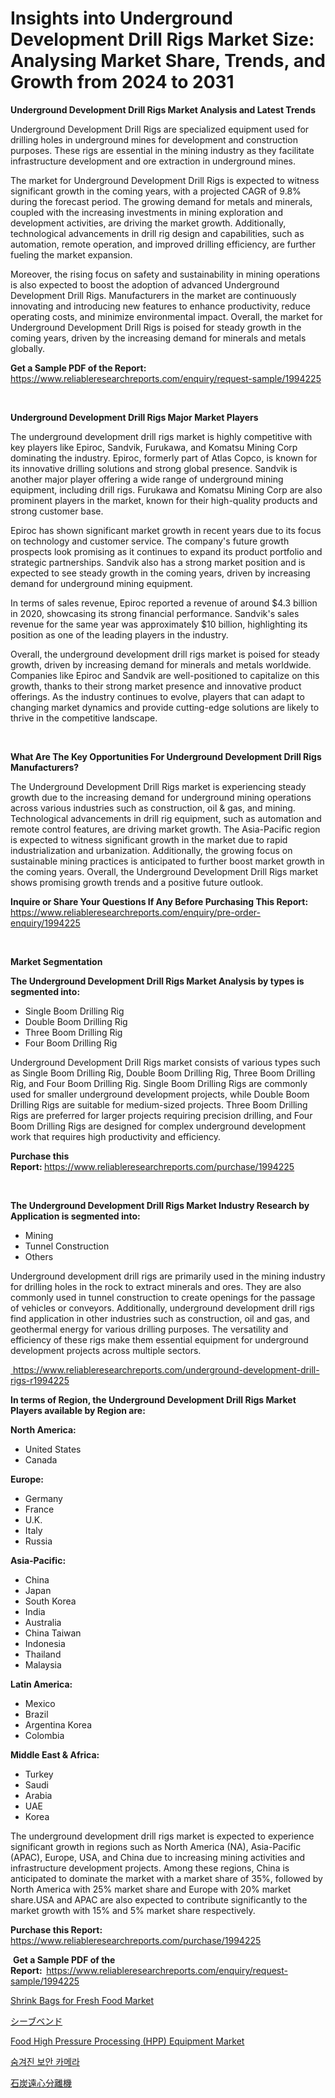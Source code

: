 <p><h1>Insights into Underground Development Drill Rigs Market Size: Analysing Market Share, Trends, and Growth from 2024 to 2031</h1></p><p><strong>Underground Development Drill Rigs Market Analysis and Latest Trends</strong></p>
<p><p>Underground Development Drill Rigs are specialized equipment used for drilling holes in underground mines for development and construction purposes. These rigs are essential in the mining industry as they facilitate infrastructure development and ore extraction in underground mines. </p><p>The market for Underground Development Drill Rigs is expected to witness significant growth in the coming years, with a projected CAGR of 9.8% during the forecast period. The growing demand for metals and minerals, coupled with the increasing investments in mining exploration and development activities, are driving the market growth. Additionally, technological advancements in drill rig design and capabilities, such as automation, remote operation, and improved drilling efficiency, are further fueling the market expansion.</p><p>Moreover, the rising focus on safety and sustainability in mining operations is also expected to boost the adoption of advanced Underground Development Drill Rigs. Manufacturers in the market are continuously innovating and introducing new features to enhance productivity, reduce operating costs, and minimize environmental impact. Overall, the market for Underground Development Drill Rigs is poised for steady growth in the coming years, driven by the increasing demand for minerals and metals globally.</p></p>
<p><strong>Get a Sample PDF of the Report:&nbsp;</strong> <a href="https://www.reliableresearchreports.com/enquiry/request-sample/1994225">https://www.reliableresearchreports.com/enquiry/request-sample/1994225</a></p>
<p>&nbsp;</p>
<p><strong>Underground Development Drill Rigs Major Market Players</strong></p>
<p><p>The underground development drill rigs market is highly competitive with key players like Epiroc, Sandvik, Furukawa, and Komatsu Mining Corp dominating the industry. Epiroc, formerly part of Atlas Copco, is known for its innovative drilling solutions and strong global presence. Sandvik is another major player offering a wide range of underground mining equipment, including drill rigs. Furukawa and Komatsu Mining Corp are also prominent players in the market, known for their high-quality products and strong customer base.</p><p>Epiroc has shown significant market growth in recent years due to its focus on technology and customer service. The company's future growth prospects look promising as it continues to expand its product portfolio and strategic partnerships. Sandvik also has a strong market position and is expected to see steady growth in the coming years, driven by increasing demand for underground mining equipment.</p><p>In terms of sales revenue, Epiroc reported a revenue of around $4.3 billion in 2020, showcasing its strong financial performance. Sandvik's sales revenue for the same year was approximately $10 billion, highlighting its position as one of the leading players in the industry.</p><p>Overall, the underground development drill rigs market is poised for steady growth, driven by increasing demand for minerals and metals worldwide. Companies like Epiroc and Sandvik are well-positioned to capitalize on this growth, thanks to their strong market presence and innovative product offerings. As the industry continues to evolve, players that can adapt to changing market dynamics and provide cutting-edge solutions are likely to thrive in the competitive landscape.</p></p>
<p>&nbsp;</p>
<p><strong>What Are The Key Opportunities For Underground Development Drill Rigs Manufacturers?</strong></p>
<p><p>The Underground Development Drill Rigs market is experiencing steady growth due to the increasing demand for underground mining operations across various industries such as construction, oil & gas, and mining. Technological advancements in drill rig equipment, such as automation and remote control features, are driving market growth. The Asia-Pacific region is expected to witness significant growth in the market due to rapid industrialization and urbanization. Additionally, the growing focus on sustainable mining practices is anticipated to further boost market growth in the coming years. Overall, the Underground Development Drill Rigs market shows promising growth trends and a positive future outlook.</p></p>
<p><strong>Inquire or Share Your Questions If Any Before Purchasing This Report:</strong> <a href="https://www.reliableresearchreports.com/enquiry/pre-order-enquiry/1994225">https://www.reliableresearchreports.com/enquiry/pre-order-enquiry/1994225</a></p>
<p>&nbsp;</p>
<p><strong>Market Segmentation</strong></p>
<p><strong>The Underground Development Drill Rigs Market Analysis by types is segmented into:</strong></p>
<p><ul><li>Single Boom Drilling Rig</li><li>Double Boom Drilling Rig</li><li>Three Boom Drilling Rig</li><li>Four Boom Drilling Rig</li></ul></p>
<p><p>Underground Development Drill Rigs market consists of various types such as Single Boom Drilling Rig, Double Boom Drilling Rig, Three Boom Drilling Rig, and Four Boom Drilling Rig. Single Boom Drilling Rigs are commonly used for smaller underground development projects, while Double Boom Drilling Rigs are suitable for medium-sized projects. Three Boom Drilling Rigs are preferred for larger projects requiring precision drilling, and Four Boom Drilling Rigs are designed for complex underground development work that requires high productivity and efficiency.</p></p>
<p><strong>Purchase this Report:&nbsp;</strong><a href="https://www.reliableresearchreports.com/purchase/1994225">https://www.reliableresearchreports.com/purchase/1994225</a></p>
<p>&nbsp;</p>
<p><strong>The Underground Development Drill Rigs Market Industry Research by Application is segmented into:</strong></p>
<p><ul><li>Mining</li><li>Tunnel Construction</li><li>Others</li></ul></p>
<p><p>Underground development drill rigs are primarily used in the mining industry for drilling holes in the rock to extract minerals and ores. They are also commonly used in tunnel construction to create openings for the passage of vehicles or conveyors. Additionally, underground development drill rigs find application in other industries such as construction, oil and gas, and geothermal energy for various drilling purposes. The versatility and efficiency of these rigs make them essential equipment for underground development projects across multiple sectors.</p></p>
<p><a href="https://www.reliableresearchreports.com/underground-development-drill-rigs-r1994225">&nbsp;https://www.reliableresearchreports.com/underground-development-drill-rigs-r1994225</a></p>
<p><strong>In terms of Region, the Underground Development Drill Rigs Market Players available by Region are:</strong></p>
<p>
    <p> <strong> North America: </strong>
        <ul>
            <li>United States</li>
            <li>Canada</li>
        </ul>
        </p> 
    <p> <strong> Europe: </strong>
        <ul>
            <li>Germany</li>
            <li>France</li>
            <li>U.K.</li>
            <li>Italy</li>
            <li>Russia</li>
        </ul>
        </p> 
    <p> <strong> Asia-Pacific: </strong>
        <ul>
            <li>China</li>
            <li>Japan</li>
            <li>South Korea</li>
            <li>India</li>
            <li>Australia</li>
            <li>China Taiwan</li>
            <li>Indonesia</li>
            <li>Thailand</li>
            <li>Malaysia</li>
        </ul>
        </p> 
    <p> <strong> Latin America: </strong>
        <ul>
            <li>Mexico</li>
            <li>Brazil</li>
            <li>Argentina Korea</li>
            <li>Colombia</li>
        </ul>
        </p> 
    <p> <strong> Middle East & Africa: </strong>
        <ul>
            <li>Turkey</li>
            <li>Saudi</li>
            <li>Arabia</li>
            <li>UAE</li>
            <li>Korea</li>
        </ul>
    </p>
    </p>
<p><p>The underground development drill rigs market is expected to experience significant growth in regions such as North America (NA), Asia-Pacific (APAC), Europe, USA, and China due to increasing mining activities and infrastructure development projects. Among these regions, China is anticipated to dominate the market with a market share of 35%, followed by North America with 25% market share and Europe with 20% market share.USA and APAC are also expected to contribute significantly to the market growth with 15% and 5% market share respectively.</p></p>
<p><strong>Purchase this Report: </strong><a href="https://www.reliableresearchreports.com/purchase/1994225">https://www.reliableresearchreports.com/purchase/1994225</a></p>
<p>&nbsp;<strong>Get a Sample PDF of the Report:&nbsp;&nbsp;</strong><a href="https://www.reliableresearchreports.com/enquiry/request-sample/1994225">https://www.reliableresearchreports.com/enquiry/request-sample/1994225</a></p>
<p><strong></strong></p>
<p><p><a href="https://issuu.com/reportprime-2/docs/shrink-bags-for-fresh-food-market-size-2030.pptx">Shrink Bags for Fresh Food Market</a></p><p><a href="https://github.com/VellaJacobi2023/Market-Research-Report-List-1/blob/main/572280045804.md">シーブベンド</a></p><p><a href="https://github.com/timeliteaut/Market-Research-Report-List-2/blob/main/food-high-pressure-processing-hpp-equipment-market.md">Food High Pressure Processing (HPP) Equipment Market</a></p><p><a href="https://github.com/novabrown3/Market-Research-Report-List-1/blob/main/168069941693.md">숨겨진 보안 카메라</a></p><p><a href="https://github.com/oqxogxyvqe90775/Market-Research-Report-List-2/blob/main/192119245803.md">石炭遠心分離機</a></p></p>